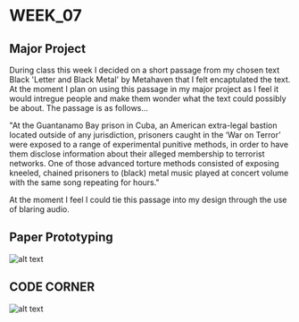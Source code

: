 # WEEK_07

## Major Project
During class this week I decided on a short passage from my chosen text Black 'Letter and Black Metal' by Metahaven that I felt encaptulated the text. At the moment I plan on using this passage in my major project as I feel it would intregue people and make them wonder what the text could possibly be about. The passage is as follows...

"At the Guantanamo Bay prison in Cuba, an American extra-legal bastion located outside of any jurisdiction, prisoners caught in the ‘War on Terror’ were exposed to a range of experimental punitive methods, in order to have them disclose information about their alleged membership to terrorist networks. One of those advanced torture methods consisted of exposing kneeled, chained prisoners to (black) metal music played at concert volume with the same song repeating for hours."

At the moment I feel I could tie this passage into my design through the use of blaring audio.


## Paper Prototyping
![alt text](https://github.com/TajHealy/CodeWords/blob/master/week_07/week7images/paperPrototype.gif?raw=true)

## CODE CORNER
![alt text](https://github.com/TajHealy/CodeWords/blob/master/week_07/week7images/soundTest.jpg?raw=true)
